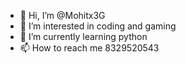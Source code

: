 - 👋 Hi, I’m @Mohitx3G
- 👀 I’m interested in coding and gaming
- 🌱 I’m currently learning python
- 📫 How to reach me 8329520543

<!---
Mohitx3G/Mohitx3G is a ✨ special ✨ repository because its `README.md` (this file) appears on your GitHub profile.
You can click the Preview link to take a look at your changes.
--->
